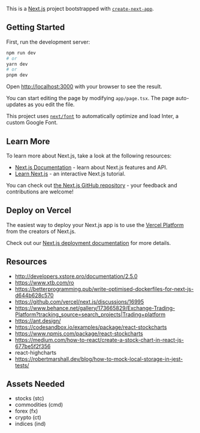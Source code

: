 This is a [Next.js](https://nextjs.org/) project bootstrapped with [`create-next-app`](https://github.com/vercel/next.js/tree/canary/packages/create-next-app).

## Getting Started

First, run the development server:

```bash
npm run dev
# or
yarn dev
# or
pnpm dev
```

Open [http://localhost:3000](http://localhost:3000) with your browser to see the result.

You can start editing the page by modifying `app/page.tsx`. The page auto-updates as you edit the file.

This project uses [`next/font`](https://nextjs.org/docs/basic-features/font-optimization) to automatically optimize and load Inter, a custom Google Font.

## Learn More

To learn more about Next.js, take a look at the following resources:

- [Next.js Documentation](https://nextjs.org/docs) - learn about Next.js features and API.
- [Learn Next.js](https://nextjs.org/learn) - an interactive Next.js tutorial.

You can check out [the Next.js GitHub repository](https://github.com/vercel/next.js/) - your feedback and contributions are welcome!

## Deploy on Vercel

The easiest way to deploy your Next.js app is to use the [Vercel Platform](https://vercel.com/new?utm_medium=default-template&filter=next.js&utm_source=create-next-app&utm_campaign=create-next-app-readme) from the creators of Next.js.

Check out our [Next.js deployment documentation](https://nextjs.org/docs/deployment) for more details.


## Resources
- http://developers.xstore.pro/documentation/2.5.0
- https://www.xtb.com/ro
- https://betterprogramming.pub/write-optimised-dockerfiles-for-next-js-d644b628c570
- https://github.com/vercel/next.js/discussions/16995
- https://www.behance.net/gallery/173665829/Exchange-Trading-Platform?tracking_source=search_projects|Trading+platform
- https://ant.design/
- https://codesandbox.io/examples/package/react-stockcharts
- https://www.npmjs.com/package/react-stockcharts
- https://medium.com/how-to-react/create-a-stock-chart-in-react-js-677be5f2f356 
- react-highcharts
- https://robertmarshall.dev/blog/how-to-mock-local-storage-in-jest-tests/

## Assets Needed
- stocks (stc)
- commodities (cmd)
- forex (fx)
- crypto (ct)
- indices (ind)